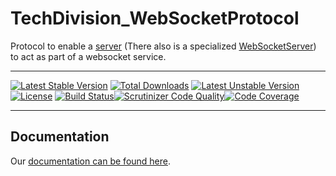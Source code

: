 TechDivision_WebSocketProtocol
=================
Protocol to enable a [server](<https://github.com/techdivision/TechDivision_Server>) (There also is a specialized [WebSocketServer](<https://github.com/techdivision/TechDivision_WebSocketServer>)) to act as part of a websocket service.
____________________________________________
[![Latest Stable Version](https://poser.pugx.org/techdivision/websocketprotocol/v/stable.png)](https://packagist.org/packages/techdivision/websocketprotocol) [![Total Downloads](https://poser.pugx.org/techdivision/websocketprotocol/downloads.png)](https://packagist.org/packages/techdivision/websocketprotocol) [![Latest Unstable Version](https://poser.pugx.org/techdivision/websocketprotocol/v/unstable.png)](https://packagist.org/packages/techdivision/websocketprotocol) [![License](https://poser.pugx.org/techdivision/websocketprotocol/license.png)](https://packagist.org/packages/techdivision/websocketprotocol) [![Build Status](https://travis-ci.org/techdivision/TechDivision_WebSocketProtocol.png)](https://travis-ci.org/techdivision/TechDivision_WebSocketProtocol)[![Scrutinizer Code Quality](https://scrutinizer-ci.com/g/techdivision/TechDivision_WebSocketProtocol/badges/quality-score.png?b=master)](https://scrutinizer-ci.com/g/techdivision/TechDivision_WebSocketProtocol/?branch=master)[![Code Coverage](https://scrutinizer-ci.com/g/techdivision/TechDivision_WebSocketProtocol/badges/coverage.png?b=master)](https://scrutinizer-ci.com/g/techdivision/TechDivision_WebSocketProtocol/?branch=master)
____________________________________________

## Documentation
Our [documentation can be found here](<https://github.com/techdivision/TechDivision_AppserverDocumentation/blob/master/docs/components/protocols/websocketprotocol.md>).